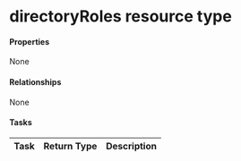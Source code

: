 # directoryRoles resource type



#### Properties
None

#### Relationships
None


#### Tasks

| Task		   | Return Type	|Description|
|:---------------|:--------|:----------|
